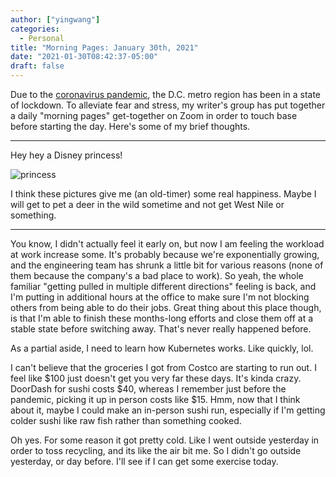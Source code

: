 ```yaml
---
author: ["yingwang"]
categories:
  - Personal
title: "Morning Pages: January 30th, 2021"
date: "2021-01-30T08:42:37-05:00"
draft: false
---
```


Due to the [coronavirus
pandemic](https://en.wikipedia.org/wiki/2019-20_coronavirus_pandemic), the D.C.
metro region has been in a state of lockdown. To alleviate fear and stress, my
writer's group has put together a daily "morning pages" get-together on Zoom in
order to touch base before starting the day. Here's some of my brief thoughts.

---

Hey hey a Disney princess!

![princess](/img/posts/2021/01/30/morning_pages.jpg)

I think these pictures give me (an old-timer) some real happiness. Maybe I will
get to pet a deer in the wild sometime and not get West Nile or something.

---

You know, I didn't actually feel it early on, but now I am feeling the workload
at work increase some. It's probably because we're exponentially growing, and
the engineering team has shrunk a little bit for various reasons (none of them
because the company's a bad place to work). So yeah, the whole familiar "getting
pulled in multiple different directions" feeling is back, and I'm putting in
additional hours at the office to make sure I'm not blocking others from being
able to do their jobs. Great thing about this place though, is that I'm able to
finish these months-long efforts and close them off at a stable state before
switching away. That's never really happened before.

As a partial aside, I need to learn how Kubernetes works. Like quickly, lol.

I can't believe that the groceries I got from Costco are starting to run out. I
feel like $100 just doesn't get you very far these days. It's kinda crazy.
DoorDash for sushi costs $40, whereas I remember just before the pandemic,
picking it up in person costs like $15. Hmm, now that I think about it, maybe I
could make an in-person sushi run, especially if I'm getting colder sushi like
raw fish rather than something cooked.

Oh yes. For some reason it got pretty cold. Like I went outside yesterday in
order to toss recycling, and its like the air bit me. So I didn't go outside
yesterday, or day before. I'll see if I can get some exercise today.
